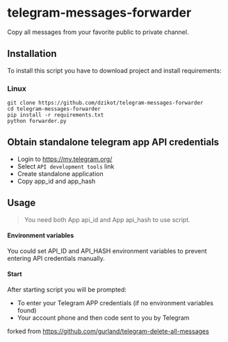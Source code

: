 # telegram-messages-forwarder
Copy all messages from your favorite public to private channel.

## Installation
To install this script you have to download project and install requirements:

### Linux
```
git clone https://github.com/dzikot/telegram-messages-forwarder
cd telegram-messages-forwarder
pip install -r requirements.txt
python forwarder.py
```

## Obtain standalone telegram app API credentials
- Login to https://my.telegram.org/
- Select `API development tools` link
- Create standalone application
- Copy app_id and app_hash

## Usage
> You need both App api_id and App api_hash to use script.

#### Environment variables
You could set API_ID and API_HASH environment variables to prevent entering API credentials manually.

#### Start
After starting script you will be prompted:
- To enter your Telegram APP credentials (if no environment variables found)
- Your account phone and then code sent to you by Telegram

forked from https://github.com/gurland/telegram-delete-all-messages